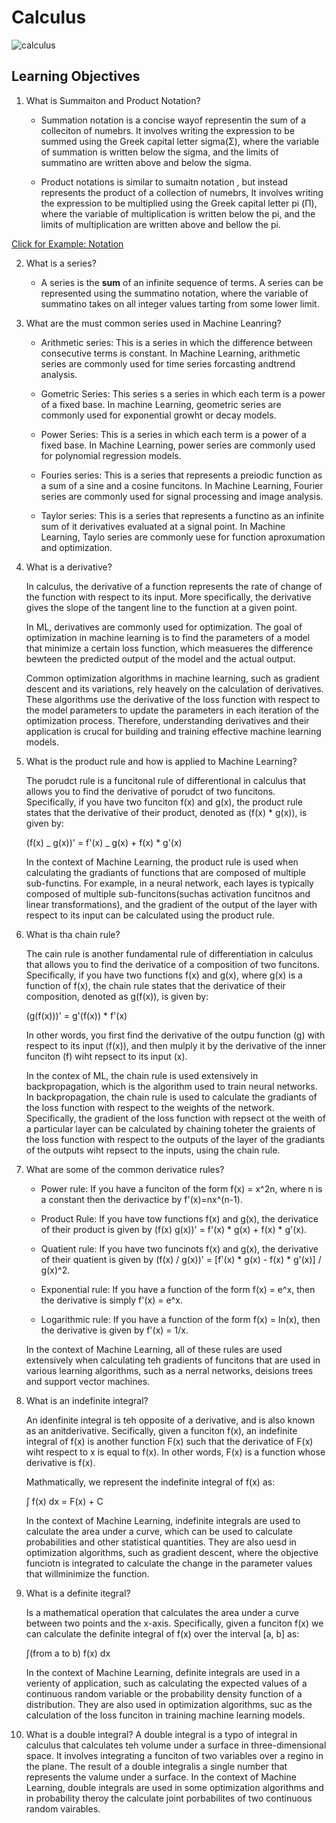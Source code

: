 # Calculus

![calculus](https://www.mlq.ai/content/images/2019/08/mathematics-of-machine-learning-multivariate-calculus.png)

## Learning Objectives

1. What is Summaiton and Product Notation?

   - Summation notation is a concise wayof representin the sum of a colleciton of numebrs. It involves writing the expression to be summed using the Greek capital letter sigma(Σ), where the variable of summation is written below the sigma, and the limits of summatino are written above and below the sigma.

   - Product notations is similar to sumaitn notation , but instead represents the product of a collection of numebrs, It involves writing the expression to be multiplied using the Greek capital letter pi (Π), where the variable of multiplication is written below the pi, and the limits of multiplication are written above and bellow the pi.

[Click for Example: Notation](https://scontent-mia3-1.xx.fbcdn.net/v/t1.6435-9/106803074_140803567650264_303350664615146918_n.jpg?_nc_cat=111&ccb=1-7&_nc_sid=8bfeb9&_nc_ohc=8D_N0y3xyucAX-Fp7Tc&_nc_ht=scontent-mia3-1.xx&oh=00_AfABa5BSMt7ktyzEyIGAC0GSj6uyOGVJU0E9IbKbtDnWBA&oe=644AB93D)

2. What is a series?

   - A series is the **sum** of an infinite sequence of terms. A series can be represented using the summatino notation, where the variable of summatino takes on all integer values tarting from some lower limit.

3. What are the must common series used in Machine Leanring?

   - Arithmetic series: This is a series in which the difference between consecutive terms is constant. In Machine Learning, arithmetic series are commonly used for time series forcasting andtrend analysis.

   - Gometric Series: This series s a series in which each term is a power of a fixed base. In machine Learning, geometric series are commonly used for exponential growht or decay models.

   - Power Series: This is a series in which each term is a power of a fixed base. In Machine Learning, power series are commonly used for polynomial regression models.

   - Fouries series: This is a series that represents a preiodic function as a sum of a sine and a cosine funcitons. In Machine Learning, Fourier series are commonly used for signal processing and image analysis.

   - Taylor series: This is a series that represents a functino as an infinite sum of it derivatives evaluated at a signal point. In Machine Learning, Taylo series are commonly uese for function aproxumation and optimization.

4. What is a derivative?

   In calculus, the derivative of a function represents the rate of change of the function with respect to its input. More specifically, the derivative gives the slope of the tangent line to the function at a given point.

   In ML, derivatives are commonly used for optimization. The goal of optimization in machine learning is to find the parameters of a model that minimize a certain loss function, which measueres the difference bewteen the predicted output of the model and the actual output.

   Common optimization algorithms in machine learning, such as gradient descent and its variations, rely heavely on the calculation of derivatives. These algorithms use the derivative of the loss function with respect to the model parameters to update the parameters in each iteration of the optimization process. Therefore, understanding derivatives and their application is crucal for building and training effective machine learning models.

5. What is the product rule and how is applied to Machine Learning?

   The porudct rule is a funcitonal rule of differentional in calculus that allows you to find the derivative of porudct of two funcitons. Specifically, if you have two funciton f(x) and g(x), the product rule states that the derivative of their product, denoted as (f(x) \* g(x)), is given by:

   (f(x) _ g(x))' = f'(x) _ g(x) + f(x) \* g'(x)

   In the context of Machine Learning, the product rule is used when calculating the gradiants of functions that are composed of multiple sub-functins. For example, in a neural network, each layes is typically composed of multiple sub-funcitons(suchas activation funcitnos and linear transformations), and the gradient of the output of the layer with respect to its input can be calculated using the product rule.

6. What is tha chain rule?

   The cain rule is another fundamental rule of differentiation in calculus that allows you to find the derivatice of a composition of two funcitons. Specifically, if you have two functions f(x) and g(x), where g(x) is a function of f(x), the chain rule states that the derivatice of their composition, denoted as g(f(x)), is given by:

   (g(f(x)))' = g'(f(x)) \* f'(x)

   In other words, you first find the derivative of the outpu function (g) with respect to its input (f(x)), and then mulply it by the derivative of the inner funciton (f) wiht repsect to its input (x).

   In the contex of ML, the chain rule is used extensively in backpropagation, which is the algorithm used to train neural networks. In backpropagation, the chain rule is used to calculate the gradiants of the loss function with respect to the weights of the network. Specifically, the gradient of the loss function with repsect ot the weith of a particular layer can be calculated by chaining toheter the graients of the loss function with respect to the outputs of the layer of the gradiants of the outputs wiht repsect to the inputs, using the chain rule.

7. What are some of the common derivatice rules?

   - Power rule: If you have a funciton of the form f(x) = x^2n, where n is a constant then the derivactice by f'(x)=nx^(n-1).

   - Product Rule: If you have tow functions f(x) and g(x), the derivatice of their product is given by (f(x) g(x))' = f'(x) \* g(x) + f(x) \* g'(x).

   - Quatient rule: If you have two funcinots f(x) and g(x), the derivative of their quatient is given by (f(x) / g(x))' = [f'(x) * g(x) - f(x) * g'(x)] / g(x)^2.

   - Exponential rule: If you have a function of the form f(x) = e^x, then the derivative is simply f'(x) = e^x.

   - Logarithmic rule: If you have a function of the form f(x) = ln(x), then the derivative is given by f'(x) = 1/x.

   In the context of Machine Learning, all of these rules are used extensively when calculating teh gradients of funcitons that are used in various learning algorithms, such as a nerral networks, deisions trees and support vector machines.

8. What is an indefinite integral?

   An idenfinite integral is teh opposite of a derivative, and is also known as an anitderivative. Secifically, given a funciton f(x), an indefinite integral of f(x) is another function F(x) such that the derivatice of F(x) wiht respect to x is equal to f(x). In other words, F(x) is a function whose derivative is f(x).

   Mathmatically, we represent the indefinite integral of f(x) as:

   ∫ f(x) dx = F(x) + C

   In the context of Machine Learning, indefinite integrals are used to calculate the area under a curve, which can be used to calculate probabilities and other statistical quantities. They are also uesd in optimization algorithms, such as gradient descent, where the objective funciotn is integrated to calculate the change in the parameter values that willminimize the function.

9. What is a definite itegral?

   Is a mathematical operation that calculates the area under a curve between two points and the x-axis. Specifically, given a funciton f(x) we can calculate the definite integral of f(x) over the interval [a, b] as:

   ∫(from a to b) f(x) dx

   In the context of Machine Learning, definite integrals are used in a verienty of application, such as calculating the expected values of a continuous random variable or the probability density function of a distribution. They are also used in optimization algorithms, suc as the calculation of the loss funciton in training machine learning models.

10. What is a double integral?
    A double integral is a typo of integral in calculus that calculates teh volume under a surface in three-dimensional space. It involves integrating a funciton of two variables over a regino in the plane. The result of a double integralis a single number that represents the valume under a surface. In the context of Machine Learning, double integrals are used in some optimization algorithms and in probability theroy the calculate joint porbabilites of two continuous random vairables.
